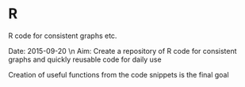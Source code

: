 # R
R code for consistent graphs etc.

Date: 2015-09-20 \n
Aim: Create a repository of R code for consistent graphs and quickly reusable code for daily use

Creation of useful functions from the code snippets is the final goal
